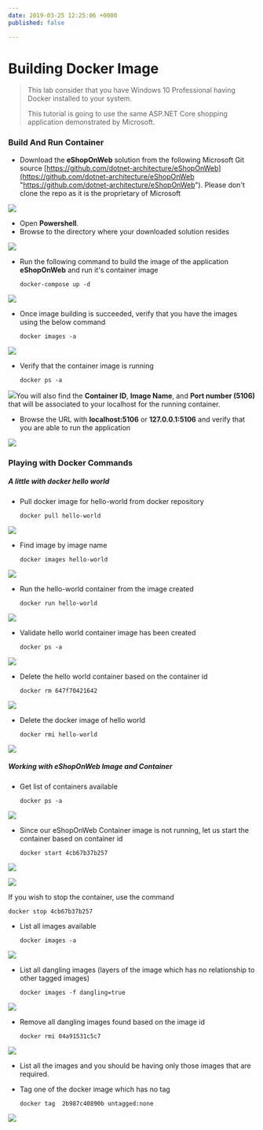 ```yaml
---
date: 2019-03-25 12:25:06 +0000
published: false

---
```

# Building Docker Image

> This lab consider that you have Windows 10 Professional having Docker installed to your system.
>
> This tutorial is going to use the same ASP.NET Core shopping application demonstrated by Microsoft.

### Build And Run Container

* Download the **eShopOnWeb** solution from the following Microsoft Git source [https://github.com/dotnet-architecture/eShopOnWeb](https://github.com/dotnet-architecture/eShopOnWeb "https://github.com/dotnet-architecture/eShopOnWeb"). Please don't clone the repo as it is the proprietary of Microsoft

![](/uploads/eshopweb_github_repo.png)

* Open **Powershell**.
* Browse to the directory where your downloaded solution resides

![](/uploads/browse_solution_dir.png)

* Run the following command to build the image of the application **eShopOnWeb** and run it's container image

      docker-compose up -d

![](/uploads/docker_compose.png)

* Once image building is succeeded, verify that you have the images using the below command

      docker images -a

![](/uploads/docker_list_images.png)

* Verify that the container image is running

      docker ps -a

![](/uploads/docker_container.png)You will also find the **Container ID**, **Image Name**, and **Port number (5106)** that will be associated to your localhost for the running container.

* Browse the URL with **localhost:5106** or **127.0.0.1:5106** and verify that you are able to run the application

![](/uploads/docker_container_running.png)

### Playing with Docker Commands

##### A little with docker hello world

* Pull docker image for hello-world from docker repository

      docker pull hello-world

![](/uploads/docker_pull_helloworld.png)

* Find image by image name

      docker images hello-world

![](/uploads/docker_find_helloworld_image.png)

* Run the hello-world container from the image created

      docker run hello-world

![](/uploads/docker_run_helloworld_image.png)

* Validate hello world container image has been created

      docker ps -a

![](/uploads/docker_helloworld_container.png)

* Delete the hello world container based on the container id

      docker rm 647f70421642

![](/uploads/docker_delete_helloworld_container.png)

* Delete the docker image of hello world

      docker rmi hello-world

![](/uploads/docker_delete_helloworld_image.png)

##### Working with eShopOnWeb Image and Container

* Get list of containers available

      docker ps -a

![](/uploads/docker_list_containers.png)

* Since our eShopOnWeb Container image is not running, let us start the container based on container id

      docker start 4cb67b37b257

![](/uploads/docker_start_container.png)

![](/uploads/docker_running_container.png)

If you wish to stop the container, use the command 

    docker stop 4cb67b37b257

* List all images available

      docker images -a

![](/uploads/docker_list_images1.png)

* List all dangling images (layers of the image which has no relationship to other tagged images)

      docker images -f dangling=true

![](/uploads/docker_dangling_images.png)

* Remove all dangling images found based on the image id

      docker rmi 04a91531c5c7

![](/uploads/docker_delete_dangling_images.png)

* List all the images and you should be having only those images that are required.
* Tag one of the docker image which has no tag

      docker tag  2b987c40890b untagged:none

![](/uploads/docker_tag_image.png)